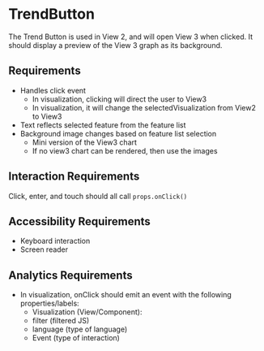 # TrendButton

The Trend Button is used in View 2, and will open View 3 when clicked.
It should display a preview of the View 3 graph as its background.

## Requirements
- Handles click event
  - In visualization, clicking will direct the user to View3
  - In visualization, it will change the selectedVisualization from View2 to View3
- Text reflects selected feature from the feature list
- Background image changes based on feature list selection
  - Mini version of the View3 chart
  - If no view3 chart can be rendered, then use the images

## Interaction Requirements
Click, enter, and touch should all call `props.onClick()`

## Accessibility Requirements
- Keyboard interaction
- Screen reader
  
## Analytics Requirements

- In visualization, onClick should emit an event with the following properties/labels:
  - Visualization (View/Component):
  - filter (filtered JS)
  - language (type of language)
  - Event (type of interaction)
